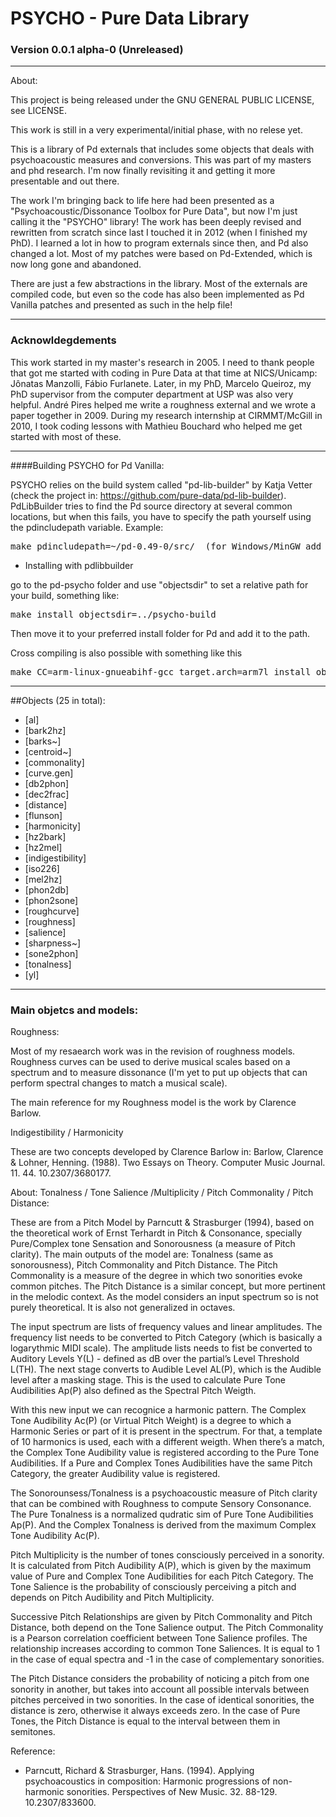 # PSYCHO - Pure Data Library

### Version 0.0.1 alpha-0 (Unreleased)

--------------------------------------------------------------------------

About: 

This project is being released under the GNU GENERAL PUBLIC LICENSE, see LICENSE.

This work is still in a very experimental/initial phase, with no relese yet.

This is a library of Pd externals that includes some objects that deals with psychoacoustic measures and conversions. This was part of my masters and phd research. I'm now finally revisiting it and getting it more presentable and out there. 

The work I'm bringing back to life here had been presented as a "Psychoacoustic/Dissonance Toolbox for Pure Data", but now I'm just calling it the "PSYCHO" library! The work has been deeply revised and rewritten from scratch since last I touched it in 2012 (when I finished my PhD). I learned a lot in how to program externals since then, and Pd also changed a lot. Most of my patches were based on Pd-Extended, which is now long gone and abandoned. 

There are just a few abstractions in the library. Most of the externals are compiled code, but even so the code has also been  implemented as Pd Vanilla patches and presented as such in the help file!

--------------------------------------------------------------------------

### Acknowldegdements

This work started in my master's research in 2005. I need to thank people that got me started with coding in Pure Data at that time at NICS/Unicamp: Jônatas Manzolli, Fábio Furlanete. Later, in my PhD, Marcelo Queiroz, my PhD supervisor from the computer department at USP was also very helpful. André Pires helped me write a roughness external and we wrote a paper together in 2009.  During my research internship at CIRMMT/McGill in 2010, I took coding lessons with Mathieu Bouchard who helped me get started with most of these. 

--------------------------------------------------------------------------

####Building PSYCHO for Pd Vanilla:

PSYCHO relies on the build system called "pd-lib-builder" by Katja Vetter (check the project in: <https://github.com/pure-data/pd-lib-builder>). PdLibBuilder tries to find the Pd source directory at several common locations, but when this fails, you have to specify the path yourself using the pdincludepath variable. Example:

<pre>make pdincludepath=~/pd-0.49-0/src/  (for Windows/MinGW add 'pdbinpath=~/pd-0.49-0/bin/)</pre>

* Installing with pdlibbuilder

go to the pd-psycho folder and use "objectsdir" to set a relative path for your build, something like:

<pre>make install objectsdir=../psycho-build</pre>

Then move it to your preferred install folder for Pd and add it to the path.

Cross compiling is also possible with something like this

<pre>make CC=arm-linux-gnueabihf-gcc target.arch=arm7l install objectsdir=../</pre>

--------------------------------------------------------------------------

##Objects (25 in total):

- [al]
- [bark2hz]
- [barks~]
- [centroid~]
- [commonality]
- [curve.gen]
- [db2phon]
- [dec2frac]
- [distance]
- [flunson]
- [harmonicity]
- [hz2bark]
- [hz2mel]
- [indigestibility]
- [iso226]
- [mel2hz]
- [phon2db]
- [phon2sone]
- [roughcurve]
- [roughness]
- [salience]
- [sharpness~]
- [sone2phon]
- [tonalness]
- [yl]

--------------------------------------------------------------------------

### Main objetcs and models:

Roughness:

Most of my resaearch work was in the revision of roughness models. Roughness curves can be used to derive musical scales based on a spectrum and to measure dissonance (I'm yet to put up objects that can perform spectral changes to match a musical scale).

The main reference for my Roughness model is the work by Clarence Barlow.

Indigestibility / Harmonicity

These are two concepts developed by Clarence Barlow in: Barlow, Clarence & Lohner, Henning. (1988). Two Essays on Theory. Computer Music Journal. 11. 44. 10.2307/3680177. 

About: Tonalness / Tone Salience  /Multiplicity / Pitch Commonality / Pitch Distance: 

These are from a Pitch Model by Parncutt & Strasburger (1994), based on the theoretical work of Ernst Terhardt in Pitch & Consonance, specially Pure/Complex tone Sensation and Sonorousness (a measure of Pitch clarity). The main outputs of the model are: Tonalness (same as sonorousness), Pitch Commonality and Pitch Distance. The Pitch Commonality is a measure of the degree in which two sonorities evoke common pitches. The Pitch Distance is a similar concept, but more pertinent in the melodic context. As the model considers an input spectrum so is not purely theoretical. It is also not generalized in octaves.

The input spectrum are lists of frequency values and linear amplitudes.  The frequency list needs to be converted to Pitch Category (which is basically a logarythmic MIDI scale). The amplitude lists needs to fist be converted to Auditory Levels Y(L) - defined as dB over the partial’s Level Threshold L(TH). The next stage converts to Audible Level AL(P), which is the Audible level after a masking stage. This is the used to calculate Pure Tone Audibilities Ap(P) also defined as the Spectral Pitch Weigth.

With this new input we can recognice a harmonic pattern. The Complex Tone Audibility Ac(P) (or Virtual Pitch Weight) is a degree to which a Harmonic Series or part of it is present in the spectrum. For that, a template of 10 harmonics is used, each with a different weigth. When there’s a match, the Complex Tone Audibility value is registered according to the Pure Tone Audibilities. If a Pure and Complex Tones Audibilities have the same Pitch Category, the greater Audibility value is registered.

The Sonorounsess/Tonalness is a psychoacoustic measure of Pitch clarity that can be combined with Roughness to compute Sensory Consonance. The Pure Tonalness is a normalized qudratic sim of Pure Tone Audibilities Ap(P). And the Complex Tonalness is derived from the maximum Complex Tone Audibility Ac(P).

Pitch Multiplicity is the number of tones consciously perceived in a sonority.  It is calculated from Pitch Audibility A(P), which is given by the maximum value of Pure and Complex Tone Audibilities for each Pitch Category. The Tone Salience is the probability of consciously perceiving a pitch and depends on Pitch Audibility and Pitch Multiplicity. 

Successive Pitch Relationships are given by Pitch Commonality and Pitch Distance, both depend on the Tone Salience output. The Pitch Commonality is a Pearson correlation coefficient between Tone Salience profiles. The relationship increases according to common Tone Saliences. It is equal to 1 in the case of equal spectra and -1 in the case of complementary sonorities. 

The Pitch Distance considers the probability of noticing a pitch from one sonority in another, but takes into account all possible intervals between pitches perceived in two sonorities. In the case of identical sonorities, the distance is zero, otherwise it always exceeds zero. In the case of Pure Tones, the Pitch Distance is equal to the interval between them in semitones.

Reference: 
- Parncutt, Richard & Strasburger, Hans. (1994). Applying psychoacoustics in composition: Harmonic progressions of non-harmonic sonorities. Perspectives of New Music. 32. 88-129. 10.2307/833600. 
